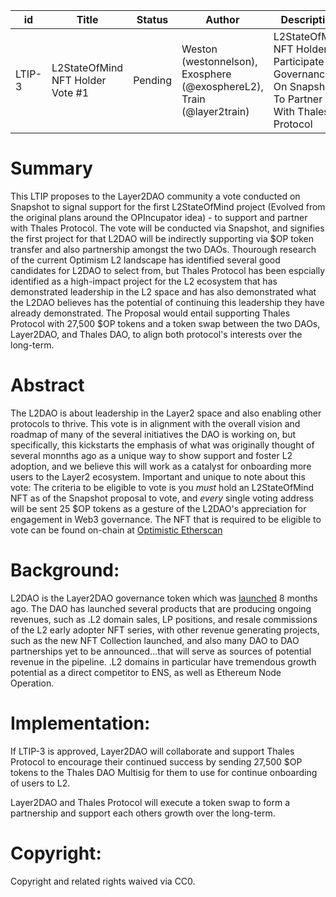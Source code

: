 | id | Title | Status | Author | Description | Discussions to | Created |
| ----------- | ----------- | ----------- | ----------- | ----------- | ----------- | ----------- |
| LTIP-3 | L2StateOfMind NFT Holder Vote #1 | Pending | Weston (westonnelson), Exosphere (@exosphereL2), Train (@layer2train) | L2StateOfMind NFT Holders Participate In Governance On Snapshot To Partner With Thales Protocol | https://discord.gg/layer2dao | 2022-09-01
 
# Summary

This LTIP proposes to the Layer2DAO community a vote conducted on Snapshot to signal support for the first L2StateOfMind project (Evolved from the original plans around the OPIncupator idea) - to support and partner with Thales Protocol. The vote will be conducted via Snapshot, and signifies the first project for that L2DAO will be indirectly supporting via $OP token transfer and also partnership amongst the two DAOs. Thourough research of the current Optimism L2 landscape has identified several good candidates for L2DAO to select from, but Thales Protocol has been espcially identified as a high-impact project for the L2 ecosystem that has demonstrated leadership in the L2 space and has also demonstrated what the L2DAO believes has the potential of continuing this leadership they have already demonstrated. The Proposal would entail supporting Thales Protocol with 27,500 $OP tokens and a token swap between the two DAOs, Layer2DAO, and Thales DAO, to align both protocol's interests over the long-term. 

# Abstract

The L2DAO is about leadership in the Layer2 space and also enabling other protocols to thrive. This vote is in alignment with the overall vision and roadmap of many of the several initiatives the DAO is working on, but specifically, this kickstarts the emphasis of what was originally thought of several monnths ago as a unique way to show support and foster L2 adoption, and we believe this will work as a catalyst for onboarding more users to the Layer2 ecosystem. Important and unique to note about this vote: The criteria to be eligible to vote is you *must* hold an L2StateOfMind NFT as of the Snapshot proposal to vote, and *every* single voting address will be sent 25 $OP tokens as a gesture of the L2DAO's appreciation for engagement in Web3 governance. The NFT that is required to be eligible to vote can be found on-chain at [Optimistic Etherscan](https://optimistic.etherscan.io/address/0x66deb6cc4d65dc9cb02875dc5e8751d71fa5d50e)

# Background:

L2DAO is the Layer2DAO governance token which was [launched](https://docs.layer2dao.org/airdrop) 8 months ago. The DAO has launched several products that are producing ongoing revenues, such as .L2 domain sales, LP positions, and resale commissions of the L2 early adopter NFT series, with other revenue generating projects, such as the new NFT Collection launched, and also many DAO to DAO partnerships yet to be announced...that will serve as sources of potential revenue in the pipeline. .L2 domains in particular have tremendous growth potential as a direct competitor to ENS, as well as Ethereum Node Operation. 

# Implementation:

If LTIP-3 is approved, Layer2DAO will collaborate and support Thales Protocol to encourage their continued success by sending 27,500 $OP tokens to the Thales DAO Multisig for them to use for continue onboarding of users to L2.

Layer2DAO and Thales Protocol will execute a token swap to form a partnership and support each others growth over the long-term.


# Copyright:

Copyright and related rights waived via CC0.
